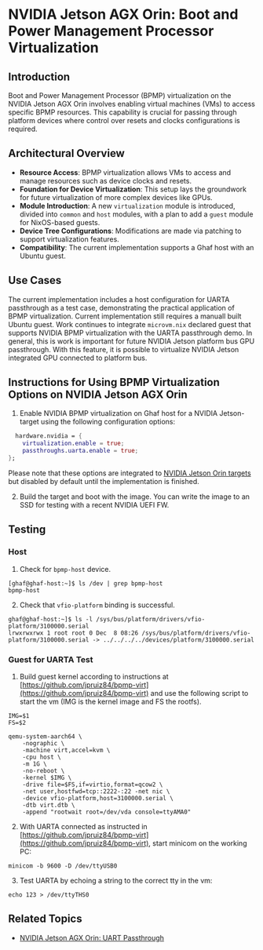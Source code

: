 <!--
    Copyright 2022-2023 TII (SSRC) and the Ghaf contributors
    SPDX-License-Identifier: CC-BY-SA-4.0
-->

# NVIDIA Jetson AGX Orin: Boot and Power Management Processor Virtualization

## Introduction

Boot and Power Management Processor (BPMP) virtualization on the NVIDIA Jetson AGX Orin involves enabling virtual machines (VMs) to access specific BPMP resources. This capability is crucial for passing through platform devices where control over resets and clocks configurations is required.

## Architectural Overview

- **Resource Access**: BPMP virtualization allows VMs to access and manage resources such as device clocks and resets.
- **Foundation for Device Virtualization**: This setup lays the groundwork for future virtualization of more complex devices like GPUs.
- **Module Introduction**: A new `virtualization` module is introduced, divided into `common` and `host` modules, with a plan to add a `guest` module for NixOS-based guests.
- **Device Tree Configurations**: Modifications are made via patching to support virtualization features.
- **Compatibility**: The current implementation supports a Ghaf host with an Ubuntu guest.

## Use Cases

The current implementation includes a host configuration for UARTA
passthrough as a test case, demonstrating the practical application of
BPMP virtualization. Current implementation still requires a manuall
built Ubuntu guest. Work continues to integrate `microvm.nix` declared
guest that supports NVIDIA BPMP virtualization with the UARTA
passthrough demo. In general, this is work is important for future
NVIDIA Jetson platform bus GPU passthrough. With this feature, it is
possible to virtualize NVIDIA Jetson integrated GPU connected to
platform bus.

## Instructions for Using BPMP Virtualization Options on NVIDIA Jetson AGX Orin

1. Enable NVIDIA BPMP virtualization on Ghaf host for a NVIDIA
Jetson-target using the following configuration options:


```nix
  hardware.nvidia = {
    virtualization.enable = true;
    passthroughs.uarta.enable = true;
};
```
Please note that these options are integrated to [NVIDIA Jetson Orin
  targets](https://github.com/tiiuae/ghaf/blob/main/targets/nvidia-jetson-orin/default.nix)
  but disabled by default until the implementation is finished.

2. Build the target and boot with the image. You can write the image
to an SSD for testing with a recent NVIDIA UEFI FW.

## Testing

### Host

1. Check for `bpmp-host` device.

```
[ghaf@ghaf-host:~]$ ls /dev | grep bpmp-host
bpmp-host
```

2. Check that `vfio-platform` binding is successful.

```
ghaf@ghaf-host:~]$ ls -l /sys/bus/platform/drivers/vfio-platform/3100000.serial
lrwxrwxrwx 1 root root 0 Dec  8 08:26 /sys/bus/platform/drivers/vfio-platform/3100000.serial -> ../../../../devices/platform/3100000.serial
```

### Guest for UARTA Test

1. Build guest kernel according to instructions at [https://github.com/jpruiz84/bpmp-virt](https://github.com/jpruiz84/bpmp-virt) and use the following script to start the vm (IMG is the kernel image and FS the rootfs).

```
IMG=$1
FS=$2

qemu-system-aarch64 \
    -nographic \
    -machine virt,accel=kvm \
    -cpu host \
    -m 1G \
    -no-reboot \
    -kernel $IMG \
    -drive file=$FS,if=virtio,format=qcow2 \
    -net user,hostfwd=tcp::2222-:22 -net nic \
    -device vfio-platform,host=3100000.serial \
    -dtb virt.dtb \
    -append "rootwait root=/dev/vda console=ttyAMA0"
```

2. With UARTA connected as instructed in [https://github.com/jpruiz84/bpmp-virt](https://github.com/jpruiz84/bpmp-virt), start minicom on the working PC:

```
minicom -b 9600 -D /dev/ttyUSB0
```

3. Test UARTA by echoing a string to the correct tty in the vm:

```
echo 123 > /dev/ttyTHS0
```

## Related Topics

- [NVIDIA Jetson AGX Orin: UART Passthrough](https://tiiuae.github.io/ghaf/technologies/nvidia_agx_pt_uart.html#nvidia-jetson-agx-orin-uart-passthrough)
